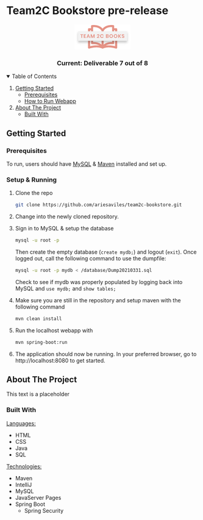# Team2C Bookstore pre-release

<p align="center">
  <a href="https://github.com/ariesaviles/team2c-bookstore">
    <img src="src/main/webapp/images/logo.png" alt="Logo" >
  </a>

<h3 align="center">Current: Deliverable 7 out of 8</h3>
</p>

<!-- TABLE OF CONTENTS -->
<details open="open">
  <summary>Table of Contents</summary>
  <ol>
    <li>
      <a href="#getting-started">Getting Started</a>
      <ul>
        <li><a href="#prerequisites">Prerequisites</a></li>
        <li><a href="#setup-&-run">How to Run Webapp</a></li>
      </ul>
    </li>
    <li>
        <a href="#about-the-project">About The Project</a>
      <ul>
        <li><a href="#built-with">Built With</a></li>
      </ul>
    </li>
  </ol>
</details>


<!-- GETTING STARTED -->
## Getting Started

### Prerequisites

To run, users should have [MySQL](https://dev.mysql.com/downloads/mysql/) & [Maven](https://maven.apache.org/download.cgi) installed and set up. 

### Setup & Running

1. Clone the repo
   ```sh
   git clone https://github.com/ariesaviles/team2c-bookstore.git
   ```
1. Change into the newly cloned repository.
1. Sign in to MySQL & setup the database   
   ```sh
   mysql -u root -p
   ```
    Then create the empty database (`create mydb;`) and logout (`exit`). Once logged out, call the following command to use the dumpfile:

    ```sh
   mysql -u root -p mydb < /database/Dump20210331.sql
   ```
   Check to see if mydb was properly populated by logging back into MySQL and `use mydb;` and `show tables;`
   

4. Make sure you are still in the repository and setup maven with the following command
   ```sh
   mvn clean install
   ```
1. Run the localhost webapp with
   ```sh
   mvn spring-boot:run
   ```
1. The application should now be running. In your preferred browser, go to
    http://localhost:8080 to get started.

## About The Project

This text is a placeholder

### Built With

<u>Languages:</u>
* HTML
* CSS
* Java
* SQL

<u>Technologies:</u>
* Maven
* IntelliJ
* MySQL
* JavaServer Pages
* Spring Boot
    * Spring Security
